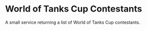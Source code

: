 # World of Tanks Cup Contestants

A small service returning a list of World of Tanks Cup contestants.
